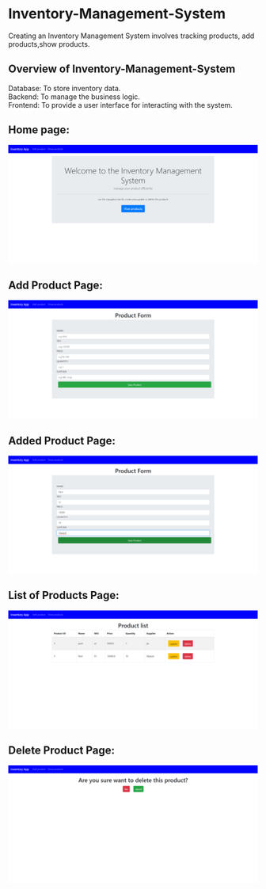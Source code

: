 # Inventory-Management-System

Creating an Inventory Management System involves tracking products, add products,show products.

## Overview of Inventory-Management-System
Database: To store inventory data.<br>
Backend: To manage the business logic.<br>
Frontend: To provide a user interface for interacting with the system.

## Home page:
![images](https://github.com/Darshancs777/Inventory-Management-System/blob/main/upload%20images/home.png)
## Add Product Page:
![](https://github.com/Darshancs777/Inventory-Management-System/blob/main/upload%20images/add%20products.png)
## Added Product Page:
![](https://github.com/Darshancs777/Inventory-Management-System/blob/main/upload%20images/added%20product.png)
## List of Products Page:
![](https://github.com/Darshancs777/Inventory-Management-System/blob/main/upload%20images/list%20of%20products.png)
## Delete Product Page:
![](https://github.com/Darshancs777/Inventory-Management-System/blob/main/upload%20images/delete%20product.png)
